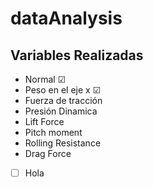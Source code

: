 # dataAnalysis
## Variables Realizadas
- Normal &#9745;
- Peso en el eje x &#9745;
- Fuerza de tracción
- Presión Dinamica
- Lift Force
- Pitch moment
- Rolling Resistance
- Drag Force
- [ ] Hola